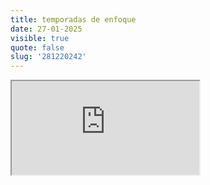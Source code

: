 ```yaml
---
title: temporadas de enfoque
date: 27-01-2025
visible: true
quote: false
slug: '281220242'
---
```

<iframe src="https://www.youtube.com/embed/Ak06DadhQVw" allowfullscreen></iframe>
